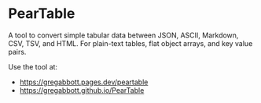 # PearTable
A tool to convert simple tabular data
  between JSON, ASCII, Markdown, CSV, TSV, and HTML.
For plain-text tables, flat object arrays, and key value pairs.

Use the tool at:
- https://gregabbott.pages.dev/peartable
- https://gregabbott.github.io/PearTable
